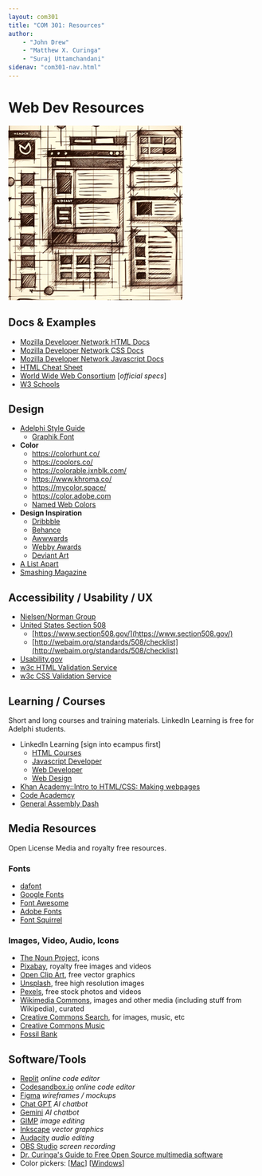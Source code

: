 ```yaml
---
layout: com301
title: "COM 301: Resources"
author:
    - "John Drew"
    - "Matthew X. Curinga"
    - "Suraj Uttamchandani"
sidenav: "com301-nav.html"
---
```


Web Dev Resources
=================


<img src="img/wireframe.png" class="float-end d-none d-md-block" alt="website wire frame">

Docs & Examples
----------------
- [Mozilla Developer Network HTML Docs](https://developer.mozilla.org/en-US/docs/Web/HTML)
- [Mozilla Developer Network CSS Docs](https://developer.mozilla.org/en-US/docs/Web/CSS)
- [Mozilla Developer Network Javascript Docs](https://developer.mozilla.org/en-US/docs/Web/javascript)
- [HTML Cheat Sheet](https://digital.com/html-cheat-sheet/)
- [World Wide Web Consortium](http://w3.org) [_official specs_]
- [W3 Schools](http://www.w3schools.com/)



Design
------
- [Adelphi Style Guide](https://www.adelphi.edu/brand/)
  - [Graphik Font](https://commercialtype.com/catalog/graphik)
- **Color**
  - <https://colorhunt.co/>
  - <https://coolors.co/>
  - <https://colorable.jxnblk.com/>
  - <https://www.khroma.co/>
  - <https://mycolor.space/>
  - <https://color.adobe.com>
  - [Named Web Colors](https://developer.mozilla.org/en-US/docs/Web/CSS/named-color)
- **Design Inspiration**
  - [Dribbble](http://dribbble.com/)
  - [Behance](http://www.behance.net/)
  - [Awwwards](http://www.awwwards.com/)
  - [Webby Awards](https://www.webbyawards.com/)
  - [Deviant Art](http://www.deviantart.com/)
- [A List Apart](http://alistapart.com/topic/html)
- [Smashing Magazine](http://www.smashingmagazine.com/)


Accessibility / Usability / UX
-------------------------------
- [Nielsen/Norman Group](http://www.nngroup.com/articles/)
- [United States Section 508](http://en.wikipedia.org/wiki/Section_508_Amendment_to_the_Rehabilitation_Act_of_1973)
  - [https://www.section508.gov/](https://www.section508.gov/)
  - [http://webaim.org/standards/508/checklist](http://webaim.org/standards/508/checklist)
- [Usability.gov](http://www.usability.gov/index.html)
- [w3c HTML Validation Service](http://validator.w3.org/#validate_by_uri+with_options)
- [w3c CSS Validation Service](http://jigsaw.w3.org/css-validator/)

Learning / Courses
------------------
Short and long courses and training materials. LinkedIn Learning is free for Adelphi students.

- LinkedIn Learning [sign into ecampus first]
  - [HTML Courses](https://www.linkedin.com/learning/topics/html?u=56671577)
  - [Javascript Developer](https://www.linkedin.com/learning/roles/javascript-developer?u=56671577)
  - [Web Developer](https://www.linkedin.com/learning/roles/web-developer?u=56671577)
  - [Web Design](https://www.linkedin.com/learning/topics/web-design?u=56671577)
- [Khan Academy::Intro to HTML/CSS: Making webpages](https://www.khanacademy.org/computing/computer-programming/html-css)
- [Code Academcy](http://www.codecademy.com/)
- [General Assembly Dash](https://dash.generalassemb.ly/)


Media Resources
----------------
Open License Media and royalty free resources.

### Fonts
- [dafont](http://www.dafont.com/)
- [Google Fonts](https://fonts.google.com/)
- [Font Awesome](http://fontawesome.io/)
- [Adobe Fonts](https://fonts.adobe.com/)
- [Font Squirrel](https://www.fontsquirrel.com/)

### Images, Video, Audio, Icons
- [The Noun Project](http://thenounproject.com/), icons
- [Pixabay](https://pixabay.com/), royalty free images and videos
- [Open Clip Art](https://openclipart.org/), free vector graphics
- [Unsplash](https://unsplash.com/), free high resolution images
- [Pexels](https://www.pexels.com/), free stock photos and videos
- [Wikimedia Commons](http://commons.wikimedia.org/wiki/Main_Page), images and other media (including stuff from Wikipedia), curated
- [Creative Commons Search](http://search.creativecommons.org/), for images, music, etc
- [Creative Commons Music](http://creativecommons.org/music-communities)
- [Fossil Bank](http://fossilbank.wikidot.com/)

Software/Tools
---------------
- [Replit](https://replit.com) _online code editor_
- [Codesandbox.io](https://codesandbox.io) _online code editor_
- [Figma](https://www.figma.com/) _wireframes / mockups_
- [Chat GPT](https://chat.openai.com/) _AI chatbot_
- [Gemini](https://gemini.google.com) _AI chatbot_
- [GIMP](https://www.gimp.org/) _image editing_
- [Inkscape](https://inkscape.org/) _vector graphics_
- [Audacity](https://www.audacityteam.org/) _audio editing_
- [OBS Studio](https://obsproject.com/) _screen recording_
- [Dr. Curinga's Guide to Free Open Source multimedia software](https://www.mixi.nyc/post/foss-multimedia-toolkit)
- Color pickers: [[Mac](https://www.makeuseof.com/tag/color-picker-apps-mac/)] [[Windows](https://helpdeskgeek.com/windows-11/how-to-get-and-use-the-windows-color-picker/)]